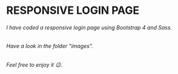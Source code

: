 # RESPONSIVE LOGIN PAGE
###### I have coded a responsive login page using Bootstrap 4 and Sass.
###### Have a look in the folder "images".
###### Feel free to enjoy it 😉.
